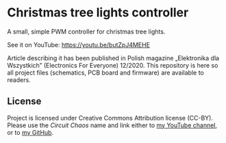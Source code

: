 # Christmas tree lights controller

A small, simple PWM controller for christmas tree lights.

See it on YouTube: https://youtu.be/butZpJ4MEHE 

Article describing it has been published in Polish magazine „Elektronika dla Wszystkich” (Electronics For Everyone) 12/2020. This repository is here so all project files (schematics, PCB board and firmware) are available to readers.

## License

Project is licensed under Creative Commons Attribution license (CC-BY). Please use the *Circuit Chaos* name and link either to [my YouTube channel](https://www.youtube.com/channel/UCfe983pckjOtoFBIJ6UMIGg), or to [my GitHub](https://github.com/CircuitChaos).
